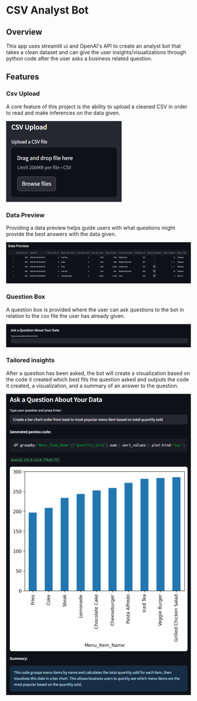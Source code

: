 # CSV Analyst Bot

## Overview

This app uses streamlit ui and OpenAI's API to create an analyst bot that takes a clean dataset and can give the user insights/visualizations through python code after the user asks a business related question.

## Features

### Csv Upload

A core feature of this project is the ability to upload a cleaned CSV in order to read and make inferences on the data given.

![](img/csvupload.png)

### Data Preview

Providing a data preview helps guide users with what questions might provide the best answers with the data given.

![](img/datapreview.png)

### Question Box

A question box is provided where the user can ask questions to the bot in relation to the csv file the user has already given.

![](img/questionbox.png)

### Tailored insights

After a question has been asked, the bot will create a visualization based on the code it created which best fits the question asked and outputs the code it created, a visualization, and a summary of an answer to the question.

![](img/usage.png)